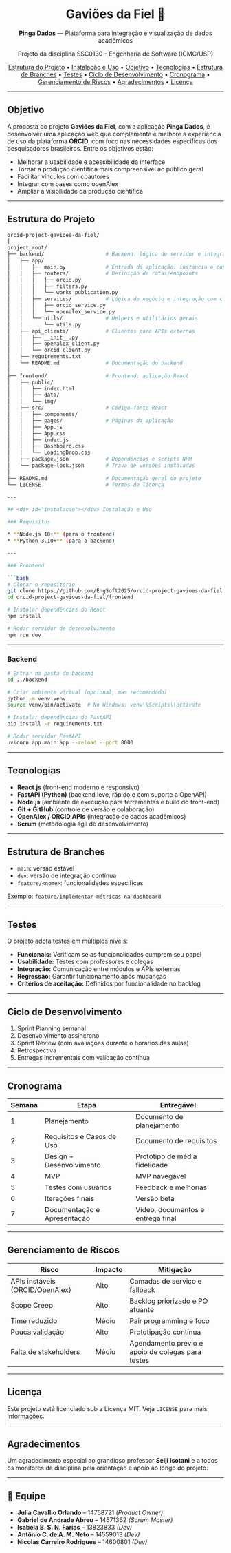 <h1 align="center">Gaviões da Fiel 🦅</h1>
<p align="center"><strong>Pinga Dados</strong> — Plataforma para integração e visualização de dados acadêmicos</p>
<p align="center">Projeto da disciplina SSC0130 - Engenharia de Software (ICMC/USP)</p>

<p align="center">
  <a href="#estrutura-do-projeto">Estrutura do Projeto</a> • 
  <a href="#instalacao">Instalação e Uso</a> • 
  <a href="#objetivo">Objetivo</a> • 
  <a href="#tecnologias">Tecnologias</a> • 
  <a href="#estrutura_branches">Estrutura de Branches</a> • 
  <a href="#testes">Testes</a> • 
  <a href="#ciclo">Ciclo de Desenvolvimento</a> • 
  <a href="#cronograma">Cronograma</a> • 
  <a href="#riscos">Gerenciamento de Riscos</a> •
  <a href="#agradecimentos">Agradecimentos</a> •
  <a href="#licenca">Licença</a>
</p>

---

## <div id="objetivo"></div> Objetivo

A proposta do projeto **Gaviões da Fiel**, com a aplicação **Pinga Dados**, é desenvolver uma aplicação web que complemente e melhore a experiência de uso da plataforma **ORCID**, com foco nas necessidades específicas dos pesquisadores brasileiros. Entre os objetivos estão:

* Melhorar a usabilidade e acessibilidade da interface
* Tornar a produção científica mais compreensível ao público geral
* Facilitar vínculos com coautores
* Integrar com bases como openAlex
* Ampliar a visibilidade da produção científica

---

## <div id="estrutura-do-projeto"></div> Estrutura do Projeto

```bash
orcid-project-gavioes-da-fiel/
│
project_root/
├── backend/                    # Backend: lógica de servidor e integração com APIs
│   ├── app/                    
│   │   ├── main.py             # Entrada da aplicação: instancia e configura FastAPI
│   │   ├── routers/            # Definição de rotas/endpoints
│   │   │   ├── orcid.py        
│   │   │   ├── filters.py      
│   │   │   └── works_publication.py  
│   │   ├── services/           # Lógica de negócio e integração com clientes de API
│   │   │   ├── orcid_service.py     
│   │   │   └── openalex_service.py   
│   │   └── utils/              # Helpers e utilitários gerais
│   │       └── utils.py        
│   ├── api_clients/            # Clientes para APIs externas
│   │   ├── __init__.py         
│   │   ├── openalex_client.py  
│   │   └── orcid_client.py     
│   ├── requirements.txt        
│   └── README.md               # Documentação do backend
│
├── frontend/                   # Frontend: aplicação React
│   ├── public/                 
│   │   ├── index.html          
│   │   ├── data/               
│   │   └── img/                
│   ├── src/                    # Código-fonte React
│   │   ├── components/         
│   │   ├── pages/              # Páginas da aplicação
│   │   ├── App.js              
│   │   ├── App.css             
│   │   ├── index.js            
│   │   ├── Dashboard.css       
│   │   └── LoadingDrop.css     
│   ├── package.json            # Dependências e scripts NPM
│   └── package-lock.json       # Trava de versões instaladas
│
├── README.md                   # Documentação geral do projeto
└── LICENSE                     # Termos de licença

---

## <div id="instalacao"></div> Instalação e Uso

### Requisitos

* **Node.js 18+** (para o frontend)
* **Python 3.10+** (para o backend)

---

### Frontend

```bash
# Clonar o repositório
git clone https://github.com/EngSoft2025/orcid-project-gavioes-da-fiel.git
cd orcid-project-gavioes-da-fiel/frontend

# Instalar dependências do React
npm install

# Rodar servidor de desenvolvimento
npm run dev
```

---

### Backend

```bash
# Entrar na pasta do backend
cd ../backend

# Criar ambiente virtual (opcional, mas recomendado)
python -m venv venv
source venv/bin/activate  # No Windows: venv\\Scripts\\activate

# Instalar dependências do FastAPI
pip install -r requirements.txt

# Rodar servidor FastAPI
uvicorn app.main:app --reload --port 8000
```

---

## <div id="tecnologias"></div> Tecnologias

- **React.js** (front-end moderno e responsivo)
- **FastAPI (Python)** (backend leve, rápido e com suporte a OpenAPI)
- **Node.js** (ambiente de execução para ferramentas e build do front-end)
- **Git + GitHub** (controle de versão e colaboração)
- **OpenAlex / ORCID APIs** (integração de dados acadêmicos)
- **Scrum** (metodologia ágil de desenvolvimento)

---

## <div id="estrutura_branches"></div> Estrutura de Branches

* `main`: versão estável
* `dev`: versão de integração contínua
* `feature/<nome>`: funcionalidades específicas

Exemplo: `feature/implementar-métricas-na-dashboard`

---

## <div id="testes"></div> Testes

O projeto adota testes em múltiplos níveis:

* **Funcionais:** Verificam se as funcionalidades cumprem seu papel
* **Usabilidade:** Testes com professores e colegas
* **Integração:** Comunicação entre módulos e APIs externas
* **Regressão:** Garantir funcionamento após mudanças
* **Critérios de aceitação:** Definidos por funcionalidade no backlog

---

## <div id="ciclo"></div> Ciclo de Desenvolvimento

1. Sprint Planning semanal
2. Desenvolvimento assíncrono
3. Sprint Review (com avaliações durante o horários das aulas)
4. Retrospectiva
5. Entregas incrementais com validação contínua

---

## <div id="cronograma"></div> Cronograma

| Semana | Etapa                       | Entregável                    |
| ------ | --------------------------- | ----------------------------- |
| 1      | Planejamento                | Documento de planejamento     |
| 2      | Requisitos e Casos de Uso   | Documento de requisitos       |
| 3      | Design + Desenvolvimento    | Protótipo de média fidelidade |
| 4      | MVP                         | MVP navegável                 |
| 5      | Testes com usuários         | Feedback e melhorias          |
| 6      | Iterações finais            | Versão beta                   |
| 7      | Documentação e Apresentação | Vídeo, documentos e entrega final |

---

## <div id="riscos"></div> Gerenciamento de Riscos

| Risco                           | Impacto | Mitigação                       |
| ------------------------------- | ------- | ------------------------------- |
| APIs instáveis (ORCID/OpenAlex) | Alto    | Camadas de serviço e fallback   |
| Scope Creep                     | Alto    | Backlog priorizado e PO atuante |
| Time reduzido                   | Médio   | Pair programming e foco         |
| Pouca validação                 | Alto    | Prototipação contínua           |
| Falta de stakeholders           | Médio   | Agendamento prévio e apoio de colegas para testes |

---

## <div id="licenca"></div> Licença

Este projeto está licenciado sob a Licença MIT. Veja `LICENSE` para mais informações.

---

## <div id="agradecimentos"></div> Agradecimentos

Um agradecimento especial ao grandioso professor **Seiji Isotani** e a todos os monitores da disciplina pela orientação e apoio ao longo do projeto.

---

## 👥 Equipe

* **Julia Cavallio Orlando** – 14758721 *(Product Owner)*
* **Gabriel de Andrade Abreu** – 14571362 *(Scrum Master)*
* **Isabela B. S. N. Farias** – 13823833 *(Dev)*
* **Antônio C. de A. M. Neto** – 14559013 *(Dev)*
* **Nicolas Carreiro Rodrigues** – 14600801 *(Dev)*
